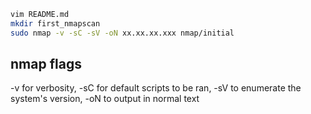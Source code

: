 ``` bash
vim README.md
mkdir first_nmapscan
sudo nmap -v -sC -sV -oN xx.xx.xx.xxx nmap/initial

```

## nmap flags
-v for verbosity, -sC for default scripts to be ran, -sV to enumerate the system's version, -oN to output in normal text
